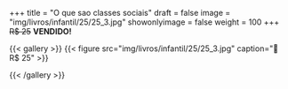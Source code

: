 +++
title = "O que sao classes sociais"
draft = false
image = "img/livros/infantil/25/25_3.jpg"
showonlyimage = false
weight = 100
+++
<span class="sold">~~R$ 25~~</span> **VENDIDO!**

<!--more-->

{{< gallery >}}
{{< figure src="img/livros/infantil/25/25_3.jpg" caption="💖 R$ 25" >}}

{{< /gallery >}}

